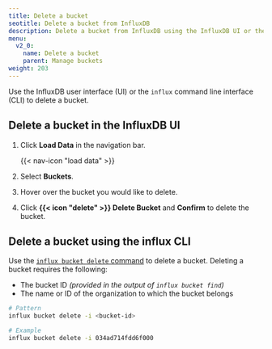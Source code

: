```yaml
---
title: Delete a bucket
seotitle: Delete a bucket from InfluxDB
description: Delete a bucket from InfluxDB using the InfluxDB UI or the influx CLI
menu:
  v2_0:
    name: Delete a bucket
    parent: Manage buckets
weight: 203
---
```


Use the InfluxDB user interface (UI) or the `influx` command line interface (CLI)
to delete a bucket.

## Delete a bucket in the InfluxDB UI

1. Click **Load Data** in the navigation bar.

    {{< nav-icon "load data" >}}

2. Select **Buckets**.
3. Hover over the bucket you would like to delete.
4. Click **{{< icon "delete" >}} Delete Bucket** and **Confirm** to delete the bucket.

## Delete a bucket using the influx CLI

Use the [`influx bucket delete` command](/v2.0/reference/cli/influx/bucket/delete)
to delete a bucket. Deleting a bucket requires the following:

- The bucket ID _(provided in the output of `influx bucket find`)_
- The name or ID of the organization to which the bucket belongs

```sh
# Pattern
influx bucket delete -i <bucket-id>

# Example
influx bucket delete -i 034ad714fdd6f000
```
